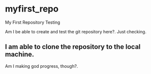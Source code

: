 # myfirst_repo
My First Repository Testing

Am I be able to create and test the git repository here?. Just checking.


## I am able to clone the repository to the local machine.
Am I making god progress, though?.